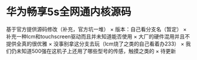 #      华为畅享5s全网通内核源码
基于官方提供源码修改（补充，官方坑一堆）
× 版本：自己看分支名（暂定）
× 补充一种lcm和touchscreen驱动而且并未知道能否使用
× 大厂的硬件混用并且不提供全真的很优雅
× 没事别拿这分支去玩（lcm烧了之类的自己看着办233）
× 我们仍未知道500强在这机子上还用了哪些型号的传感，触摸之类的
× 待更新
